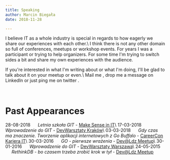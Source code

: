 ```yaml
---
title: Speaking
author: Marcin Biegała
date: 2018-11-28

---
```


I believe IT as a whole industry is special in regards to how eagerly we share our experiences with each other.\\
I think there is not any other domain so full of conferences, meetups or workshop events. For years I was a participant or trying to help organizers. For some time I'm trying to switch sides a bit and share my own experiences with the audience.

If you're interested in what I'm writing about or what I'm doing, I'll be glad to talk about it on your meetup or even.\\
Mail me <a title='Mail' href='mailto:marcin@biegala.net'><span class='fa fa-envelope'></span></a>, drop me a message on LinkedIn <a title='LinkedIn' href='https://pl.linkedin.com/in/marcinbiegala'><span class='fa fa-linkedin'></span></a> or just ping me on twitter <a title='Twitter' href='https://twitter.com/Biegal'><span class='fa fa-twitter'></span></a>.




&nbsp;
# Past Appearances
28-08-2018 &nbsp;&nbsp;&nbsp;&nbsp; _Letnia szkoła GIT_ - [Make Sense in IT](https://www.meetup.com/make-sense-it/events/253164707/)\\
17-03-2018 &nbsp;&nbsp;&nbsp;&nbsp; _Wprowadzenie do GIT_ - [DevWarsztaty Kraków](http://devwarsztaty.pl/warsztaty/2018-03-17/)\\
03-03-2018 &nbsp;&nbsp;&nbsp;&nbsp; _Gdy czas ma znaczenie. Tworzenie aplikacji internetowych z Go Buffalo_ - [CareerCon Kariera IT](https://careercon.pl/konferencja/kariera-it-lodz-03-03-2018/?lang=pl)\\
30-03-2016 &nbsp;&nbsp;&nbsp;&nbsp; _GO - pierwsze wrażenia_ - [Dev@Ldz Meetup](https://www.meetup.com/dev-LDZ/events/229630409/)\\
30-01-2016 &nbsp;&nbsp;&nbsp;&nbsp; _Wprowadzenie do GIT_ - [DevWarsztaty Warszawa](http://devwarsztaty.pl/warsztaty/2016-01-30/)\\
24-05-2015 &nbsp;&nbsp;&nbsp;&nbsp; _RethinkDB - bo czasem trzeba zrobić krok w tył_ - [Dev@Ldz Meetup](https://www.meetup.com/dev-LDZ/events/220725784/)